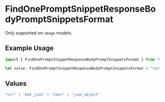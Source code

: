 # FindOnePromptSnippetResponseBodyPromptSnippetsFormat

Only supported on `image` models.

## Example Usage

```typescript
import { FindOnePromptSnippetResponseBodyPromptSnippetsFormat } from "@orq-ai/node/models/operations";

let value: FindOnePromptSnippetResponseBodyPromptSnippetsFormat = "text";
```

## Values

```typescript
"url" | "b64_json" | "text" | "json_object"
```